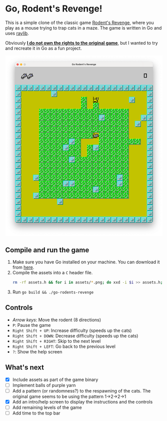 
# Go, Rodent's Revenge!
This is a simple clone of the classic game [Rodent's Revenge](https://en.wikipedia.org/wiki/Rodent%27s_Revenge), where you play as a mouse trying to trap cats in a maze.
The game is written in Go and uses [raylib](https://github.com/gen2brain/raylib-go).

Obviously <u>**I do not own the rights to the original game**</u>, but I wanted to try and recreate it in Go as a fun project.

![Game play](./assets/game.png)

## Compile and run the game
1. Make sure you have Go installed on your machine. You can download it from [here](https://golang.org/dl/).
2. Compile the assets into a `C` header file.
   ```bash
   rm -rf assets.h && for i in assets/*.png; do xxd -i $i >> assets.h; done
   ```
3. Run `go build && ./go-rodents-revenge`

## Controls
- _Arrow keys_: Move the rodent (8 directions)
- `P`: Pause the game
- `Right Shift + UP`: Increase difficulty (speeds up the cats)
- `Right Shift + DOWN`: Decrease difficulty (speeds up the cats)
- `Right Shift + RIGHT`: Skip to the next level
- `Right Shift + LEFT`: Go back to the previous level
- `?`: Show the help screen

## What's next
- [x] Include assets as part of the game binary
- [ ] Implement balls of purple yarn
- [ ] Add a pattern (or randomness?) to the respawning of the cats. The original game seems to be using the pattern 1->2->2->1
- [x] Add an intro/help screen to display the instructions and the controls
- [ ] Add remaining levels of the game
- [ ] Add time to the top bar
